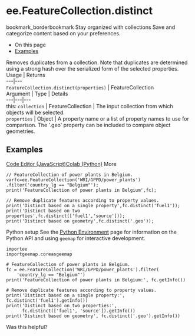  
#  ee.FeatureCollection.distinct
bookmark_borderbookmark Stay organized with collections  Save and categorize content based on your preferences.
  * On this page
  * [Examples](https://developers.google.com/earth-engine/apidocs/ee-featurecollection-distinct#examples)


Removes duplicates from a collection. Note that duplicates are determined using a strong hash over the serialized form of the selected properties.
Usage | Returns  
---|---  
`FeatureCollection.distinct(properties)` | FeatureCollection  
Argument | Type | Details  
---|---|---  
this: `collection` | FeatureCollection | The input collection from which objects will be selected.  
`properties` | Object | A property name or a list of property names to use for comparison. The '.geo' property can be included to compare object geometries.  
## Examples
[Code Editor (JavaScript)](https://developers.google.com/earth-engine/apidocs/ee-featurecollection-distinct#code-editor-javascript-sample)[Colab (Python)](https://developers.google.com/earth-engine/apidocs/ee-featurecollection-distinct#colab-python-sample) More
```
// FeatureCollection of power plants in Belgium.
varfc=ee.FeatureCollection('WRI/GPPD/power_plants')
.filter('country_lg == "Belgium"');
print('FeatureCollection of power plants in Belgium',fc);

// Remove duplicate features according to property values.
print('Distinct based on a single property',fc.distinct('fuel1'));
print('Distinct based on two properties',fc.distinct(['fuel1','source']));
print('Distinct based on geometry',fc.distinct('.geo'));
```
Python setup
See the [ Python Environment](https://developers.google.com/earth-engine/guides/python_install) page for information on the Python API and using `geemap` for interactive development.
```
importee
importgeemap.coreasgeemap
```
```
# FeatureCollection of power plants in Belgium.
fc = ee.FeatureCollection('WRI/GPPD/power_plants').filter(
    'country_lg == "Belgium"')
print('FeatureCollection of power plants in Belgium:', fc.getInfo())

# Remove duplicate features according to property values.
print('Distinct based on a single property:', fc.distinct('fuel1').getInfo())
print('Distinct based on two properties:',
      fc.distinct(['fuel1', 'source']).getInfo())
print('Distinct based on geometry', fc.distinct('.geo').getInfo())
```

Was this helpful?
